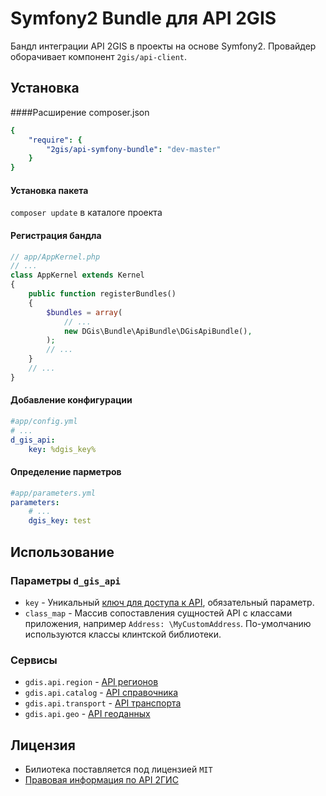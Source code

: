 Symfony2 Bundle для API 2GIS
============================

Бандл интеграции API 2GIS в проекты на основе Symfony2. Провайдер оборачивает компонент `2gis/api-client`.

## Установка

####Расширение composer.json
```yaml
{
    "require": {
        "2gis/api-symfony-bundle": "dev-master"
    }
}
```

#### Установка пакета
`composer update` в каталоге проекта

#### Регистрация бандла
```php
// app/AppKernel.php
// ...
class AppKernel extends Kernel
{
    public function registerBundles()
    {
        $bundles = array(
            // ...
            new DGis\Bundle\ApiBundle\DGisApiBundle(),
        );
        // ...
    }
    // ...
}
```

#### Добавление конфигурации
```yaml
#app/config.yml
# ...
d_gis_api:
    key: %dgis_key%
```

#### Определение парметров
```yaml
#app/parameters.yml
parameters:
    # ...
    dgis_key: test
```

## Использование

### Параметры `d_gis_api`
* `key` - Уникальный [ключ для доступа к API](http://partner.api.2gis.ru/), обязательный параметр.
* `class_map` - Массив сопоставления сущностей API с классами приложения, например ``Address: \MyCustomAddress``. По-умолчанию используются классы клинтской библиотеки.

### Сервисы
* ``gdis.api.region`` - [API регионов](http://api.2gis.ru/doc/2.0/region/quickstart)
* ``gdis.api.catalog`` - [API справочника](http://api.2gis.ru/doc/2.0/catalog/quickstart)
* ``gdis.api.transport`` - [API транспорта](http://api.2gis.ru/doc/2.0/transport/route/search)
* ``gdis.api.geo`` - [API геоданных](http://api.2gis.ru/doc/2.0/geo/method/search-query/query)

## Лицензия
* Билиотека поставляется под лицензией `MIT`
* [Правовая информация по API 2ГИС](http://help.2gis.ru/api-rules/)
